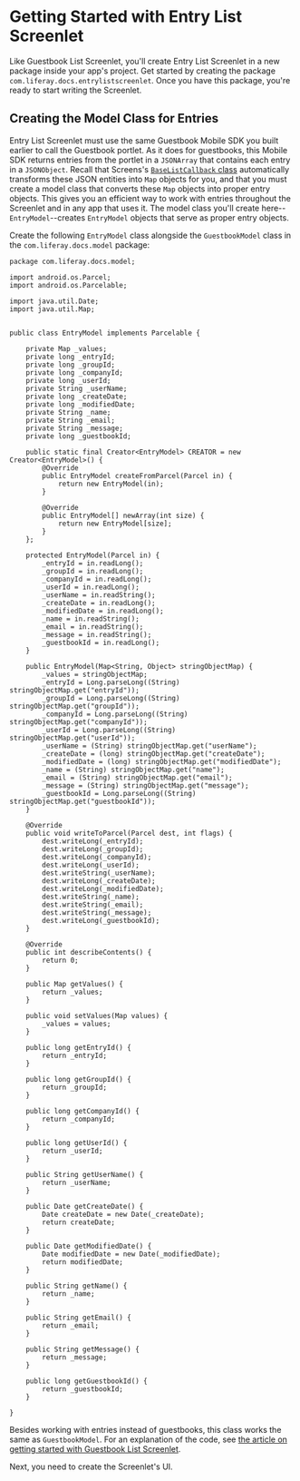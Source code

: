 # Getting Started with Entry List Screenlet

Like Guestbook List Screenlet, you'll create Entry List Screenlet in a new 
package inside your app's project. Get started by creating the package 
`com.liferay.docs.entrylistscreenlet`. Once you have this package, you're ready 
to start writing the Screenlet. 

## Creating the Model Class for Entries

Entry List Screenlet must use the same Guestbook Mobile SDK you built earlier to 
call the Guestbook portlet. As it does for guestbooks, this Mobile SDK returns 
entries from the portlet in a `JSONArray` that contains each entry in a 
`JSONObject`. Recall that Screens's 
[`BaseListCallback` class](https://github.com/liferay/liferay-screens/blob/master/android/library/src/main/java/com/liferay/mobile/screens/base/list/interactor/BaseListCallback.java) 
automatically transforms these JSON entities into `Map` objects for you, and 
that you must create a model class that converts these `Map` objects into proper 
entry objects. This gives you an efficient way to work with entries throughout 
the Screenlet and in any app that uses it. The model class you'll create 
here--`EntryModel`--creates `EntryModel` objects that serve as proper entry 
objects. 

Create the following `EntryModel` class alongside the `GuestbookModel` class in 
the `com.liferay.docs.model` package: 

    package com.liferay.docs.model;

    import android.os.Parcel;
    import android.os.Parcelable;

    import java.util.Date;
    import java.util.Map;


    public class EntryModel implements Parcelable {

        private Map _values;
        private long _entryId;
        private long _groupId;
        private long _companyId;
        private long _userId;
        private String _userName;
        private long _createDate;
        private long _modifiedDate;
        private String _name;
        private String _email;
        private String _message;
        private long _guestbookId;

        public static final Creator<EntryModel> CREATOR = new Creator<EntryModel>() {
            @Override
            public EntryModel createFromParcel(Parcel in) {
                return new EntryModel(in);
            }

            @Override
            public EntryModel[] newArray(int size) {
                return new EntryModel[size];
            }
        };

        protected EntryModel(Parcel in) {
            _entryId = in.readLong();
            _groupId = in.readLong();
            _companyId = in.readLong();
            _userId = in.readLong();
            _userName = in.readString();
            _createDate = in.readLong();
            _modifiedDate = in.readLong();
            _name = in.readString();
            _email = in.readString();
            _message = in.readString();
            _guestbookId = in.readLong();
        }

        public EntryModel(Map<String, Object> stringObjectMap) {
            _values = stringObjectMap;
            _entryId = Long.parseLong((String) stringObjectMap.get("entryId"));
            _groupId = Long.parseLong((String) stringObjectMap.get("groupId"));
            _companyId = Long.parseLong((String) stringObjectMap.get("companyId"));
            _userId = Long.parseLong((String) stringObjectMap.get("userId"));
            _userName = (String) stringObjectMap.get("userName");
            _createDate = (long) stringObjectMap.get("createDate");
            _modifiedDate = (long) stringObjectMap.get("modifiedDate");
            _name = (String) stringObjectMap.get("name");
            _email = (String) stringObjectMap.get("email");
            _message = (String) stringObjectMap.get("message");
            _guestbookId = Long.parseLong((String) stringObjectMap.get("guestbookId"));
        }

        @Override
        public void writeToParcel(Parcel dest, int flags) {
            dest.writeLong(_entryId);
            dest.writeLong(_groupId);
            dest.writeLong(_companyId);
            dest.writeLong(_userId);
            dest.writeString(_userName);
            dest.writeLong(_createDate);
            dest.writeLong(_modifiedDate);
            dest.writeString(_name);
            dest.writeString(_email);
            dest.writeString(_message);
            dest.writeLong(_guestbookId);
        }

        @Override
        public int describeContents() {
            return 0;
        }

        public Map getValues() {
            return _values;
        }

        public void setValues(Map values) {
            _values = values;
        }

        public long getEntryId() {
            return _entryId;
        }

        public long getGroupId() {
            return _groupId;
        }

        public long getCompanyId() {
            return _companyId;
        }

        public long getUserId() {
            return _userId;
        }

        public String getUserName() {
            return _userName;
        }

        public Date getCreateDate() {
            Date createDate = new Date(_createDate);
            return createDate;
        }

        public Date getModifiedDate() {
            Date modifiedDate = new Date(_modifiedDate);
            return modifiedDate;
        }

        public String getName() {
            return _name;
        }

        public String getEmail() {
            return _email;
        }

        public String getMessage() {
            return _message;
        }

        public long getGuestbookId() {
            return _guestbookId;
        }

    }

Besides working with entries instead of guestbooks, this class works the same as 
`GuestbookModel`. For an explanation of the code, see 
[the article on getting started with Guestbook List Screenlet](https://www.liferay.com/). 
<!-- Replace link -->

Next, you need to create the Screenlet's UI. 
